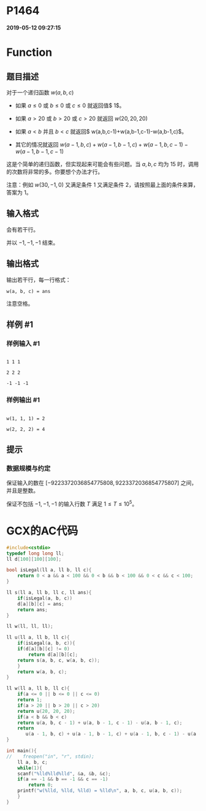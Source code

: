 
# P1464

**2019-05-12 09:27:15**
    
# Function

## 题目描述

对于一个递归函数 $w(a,b,c)$


- 如果 $a \le 0$ 或 $b \le 0$ 或 $c \le 0$ 就返回值$ 1$。
- 如果 $a>20$ 或 $b>20$ 或 $c>20$ 就返回 $w(20,20,20)$
- 如果 $a<b$ 并且 $b<c$ 就返回$ w(a,b,c-1)+w(a,b-1,c-1)-w(a,b-1,c)$。
- 其它的情况就返回 $w(a-1,b,c)+w(a-1,b-1,c)+w(a-1,b,c-1)-w(a-1,b-1,c-1)$


这是个简单的递归函数，但实现起来可能会有些问题。当 $a,b,c$ 均为 $15$ 时，调用的次数将非常的多。你要想个办法才行。

注意：例如 $w(30,-1,0)$ 又满足条件 $1$ 又满足条件 $2$，请按照最上面的条件来算，答案为 $1$。

## 输入格式

会有若干行。

并以 $-1,-1,-1$ 结束。

## 输出格式

输出若干行，每一行格式：

`w(a, b, c) = ans`

注意空格。

## 样例 #1

### 样例输入 #1

```
1 1 1
2 2 2
-1 -1 -1
```

### 样例输出 #1

```
w(1, 1, 1) = 2
w(2, 2, 2) = 4
```

## 提示

### 数据规模与约定

保证输入的数在 $[-9223372036854775808,9223372036854775807]$ 之间，并且是整数。

保证不包括 $-1, -1, -1$ 的输入行数 $T$ 满足 $1 \leq T \leq 10 ^ 5$。

# GCX的AC代码
```cpp
#include<cstdio>
typedef long long ll;
ll d[100][100][100];

bool isLegal(ll a, ll b, ll c){
    return 0 < a && a < 100 && 0 < b && b < 100 && 0 < c && c < 100;
}

ll s(ll a, ll b, ll c, ll ans){
    if(isLegal(a, b, c))
	d[a][b][c] = ans;
    return ans;
}

ll w(ll, ll, ll);

ll u(ll a, ll b, ll c){
    if(isLegal(a, b, c)){
	if(d[a][b][c] != 0)
	    return d[a][b][c];
	return s(a, b, c, w(a, b, c));
    }
    return w(a, b, c);
}

ll w(ll a, ll b, ll c){
    if(a <= 0 || b <= 0 || c <= 0)
	return 1;
    if(a > 20 || b > 20 || c > 20)
	return u(20, 20, 20);
    if(a < b && b < c)
	return u(a, b, c - 1) + u(a, b - 1, c - 1) - u(a, b - 1, c);
    return
	   u(a - 1, b, c) + u(a - 1, b - 1, c) + u(a - 1, b, c - 1) - u(a - 1, b - 1, c - 1);
}

int main(){
//    freopen("in", "r", stdin);
    ll a, b, c;
    while(1){
	scanf("%lld%lld%lld", &a, &b, &c);
	if(a == -1 && b == -1 && c == -1)
	    return 0;
	printf("w(%lld, %lld, %lld) = %lld\n", a, b, c, u(a, b, c));
    }
}

```

